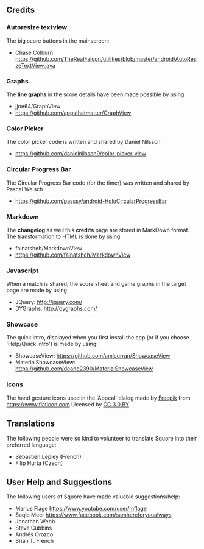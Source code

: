 ## Credits

### Autoresize textview

The big score buttons in the mainscreen:

- Chase Colburn <https://github.com/TheRealFalcon/utilities/blob/master/android/AutoResizeTextView.java>

### Graphs

The __line graphs__ in the score details have been made possible by using

- jjoe64/GraphView
- <https://github.com/appsthatmatter/GraphView>

### Color Picker

The color picker code is written and shared by Daniel Nilsson

- <https://github.com/danielnilsson9/color-picker-view>

### Circular Progress Bar

The Circular Progress Bar code (for the timer) was written and shared by Pascal Welsch

- <https://github.com/passsy/android-HoloCircularProgressBar>

### Markdown

The __changelog__ as well this __credits__ page are stored in MarkDown format.
The transformation to HTML is done by using

-   falnatsheh/MarkdownView
-   <https://github.com/falnatsheh/MarkdownView>

### Javascript

When a match is shared, the score sheet and game graphs in the target page are made by using

-   JQuery: <http://jquery.com/>
-   DYGraphs: <http://dygraphs.com/>

### Showcase 

The quick intro, displayed when you first install the app (or if you choose 'Help/Quick intro') is made by using:

- ShowcaseView: <https://github.com/amlcurran/ShowcaseView>
- MaterialShowcaseView: <https://github.com/deano2390/MaterialShowcaseView>

### Icons

The hand gesture icons used in the 'Appeal' dialog made by [Freepik](http://www.freepik.com) from <https://www.flaticon.com> 
Licensed by [CC 3.0 BY](http://creativecommons.org/licenses/by/3.0)

## Translations

The following people were so kind to volunteer to translate Squore into their preferred language:

- Sébastien Lepley (French)
- Filip Hurta (Czech) 

## User Help and Suggestions

The following users of Squore have made valuable suggestions/help:

- Marius Flage <https://www.youtube.com/user/mflage>
- Saqib Meer <https://www.facebook.com/samhereforyoualways>
- Jonathan Webb
- Steve Cubbins
- Andrés Orozco
- Brian T. French

